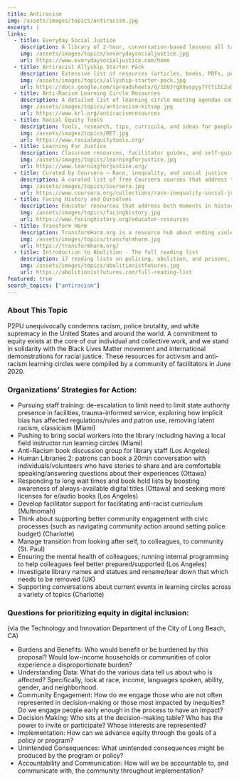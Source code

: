 ```yaml
---
title: Antiracism
img: /assets/images/topics/antiracism.jpg
excerpt: |
links:
  - title: Everyday Social Justice
    description: A library of 2-hour, conversation-based lessons all taught from an intersectional feminist perspective. Many of the lessons can be easily adapted to learning circles.
    img: /assets/images/topics/severydaysocialjustice.jpg
    url: https://www.everydaysocialjustice.com/home
  - title: Antiracist Allyship Starter Pack
    description: Extensive list of resources (articles, books, PDFs, podcasts, film/video, resources for teachers, reading guides) for reference or sharing.
    img: /assets/images/topics/allyship-starter-pack.jpg
    url: https://docs.google.com/spreadsheets/d/1bUJrgX8vspyy7YttiEC2vD0DawrpPYiZs94V0ov7qZQ/edit#gid=0
  - title: Anti-Racism Learning Circle Resources
    description: A detailed list of learning circle meeting agendas complete with resources, discussion prompts, and follow-up resources, shared publicly by Kitsap Regional Library in Washington.
    img: /assets/images/topics/antiracism-kitsap.jpg
    url: https://www.krl.org/antiracismresources
  - title: Racial Equity Tools
    description: Tools, research, tips, curricula, and ideas for people who want to increase their own understanding and to help those working for racial justice.
    img: /assets/images/topics/RET.jpg
    url: https://www.racialequitytools.org/
  - title: Learning For Justice
    description: Classroom resources, facilitator guides, and self-guided learning that span the topics of race & ethnicity, religion, ability, class, immigration, gender & sexual identity, bullying & bias, and rights & activism. Learning for Justice is a project of the Southern Poverty Law Center.
    img: /assets/images/topics/learningforjustice.jpg
    url: https://www.learningforjustice.org/
  - title: Curated by Coursera – Race, inequality, and social justice
    description: A curated list of free Coursera courses that address topics of race, inequality, and social justice.
    img: /assets/images/topics/coursera.jpg
    url: https://www.coursera.org/collections/race-inequality-social-justice
  - title: Facing History and Ourselves
    description: Educator resources that address both moments in history and current events through a variety of lenses, including immigration, COVID-19, and racial justice. While Facing History’s educator resources are primarily designed for middle school and high school teachers, many of them are easily adaptable to the learning circle model.
    img: /assets/images/topics/facinghistory.jpg
    url: https://www.facinghistory.org/educator-resources 
  - title: Transform Harm
    description: TransformHarm.org is a resource hub about ending violence that offers an introduction to transformative justice. Created by Mariame Kaba and designed by Lu Design Studio, the site includes selected articles, audio-visual resources, curricula, and more.
    img: /assets/images/topics/transformharm.jpg
    url: https://transformharm.org/
  - title: Introduction to Abolition - The full reading list
    description: 17 reading lists on policing, abolition, and prisons, each of which is about 6 weeks long and includes facilitator resources.
    img: /assets/images/topics/abolitionistfutures.jpg
    url: https://abolitionistfutures.com/full-reading-list
featured: true
search_topics: ["antiracism"]
---
```


### About This Topic
P2PU unequivocally condemns racism, police brutality, and white supremacy in the United States and around the world. A commitment to equity exists at the core of our individual and collective work, and we stand in solidarity with the Black Lives Matter movement and international demonstrations for racial justice. These resources for activism and anti-racism learning circles were compiled by a community of facilitators in June 2020. 

### Organizations’ Strategies for Action:
- Pursuing staff training: de-escalation to limit need to limit state authority presence in facilities, trauma-informed service, exploring how implicit bias has affected regulations/rules and patron use, removing latent racism, classicism (Miami)
- Pushing to bring social workers into the library including having a local field instructor run learning circles (Miami)
- Anti-Racism book discussion group for library staff (Los Angeles)
- Human Libraries 2: patrons can book a 20min conversation with individuals/volunteers who have stories to share and are comfortable speaking/answering questions about their experiences (Ottawa)
- Responding to long wait times and book hold lists by boosting awareness of always-available digital titles (Ottawa) and seeking more licenses for e/audio books (Los Angeles)
- Develop facilitator support for facilitating anti-racist curriculum (Multnomah)
- Think about supporting better community engagement with civic processes (such as navigating community action around setting police budget) (Charlotte)
- Manage transition from looking after self, to colleagues, to community (St. Paul)
- Ensuring the mental health of colleagues; running internal programming to help colleagues feel better prepared/supported (Los Angeles)
- Investigate library names and statues and rename/tear down that which needs to be removed (UK)
- Supporting conversations about current events in learning circles across a variety of topics (Charlotte)

### Questions for prioritizing equity in digital inclusion:
(via the Technology and Innovation Department of the City of Long Beach, CA)

- Burdens and Benefits: Who would benefit or be burdened by this proposal? Would low-income households or communities of color experience a disproportionate burden?
- Understanding Data: What do the various data tell us about who is affected? Specifically, look at race, income, languages spoken, ability, gender, and neighborhood.
- Community Engagement: How do we engage those who are not often represented in decision-making or those most impacted by inequities? Do we engage people early enough in the process to have an impact?
- Decision Making: Who sits at the decision-making table? Who has the power to invite or participate? Whose interests are represented?
- Implementation: How can we advance equity through the goals of a policy or program?
- Unintended Consequences: What unintended consequences might be produced by the program or policy?
- Accountability and Communication: How will we be accountable to, and communicate with, the community throughout implementation?
